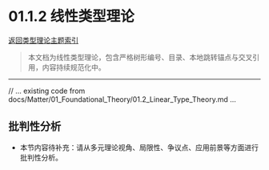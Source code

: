 # 01.1.2 线性类型理论

[返回类型理论主题索引](README.md)

> 本文档为线性类型理论，包含严格树形编号、目录、本地跳转锚点与交叉引用，内容持续规范化中。

---

// ... existing code from docs/Matter/01_Foundational_Theory/01.2_Linear_Type_Theory.md ...

## 批判性分析

- 本节内容待补充：请从多元理论视角、局限性、争议点、应用前景等方面进行批判性分析。
